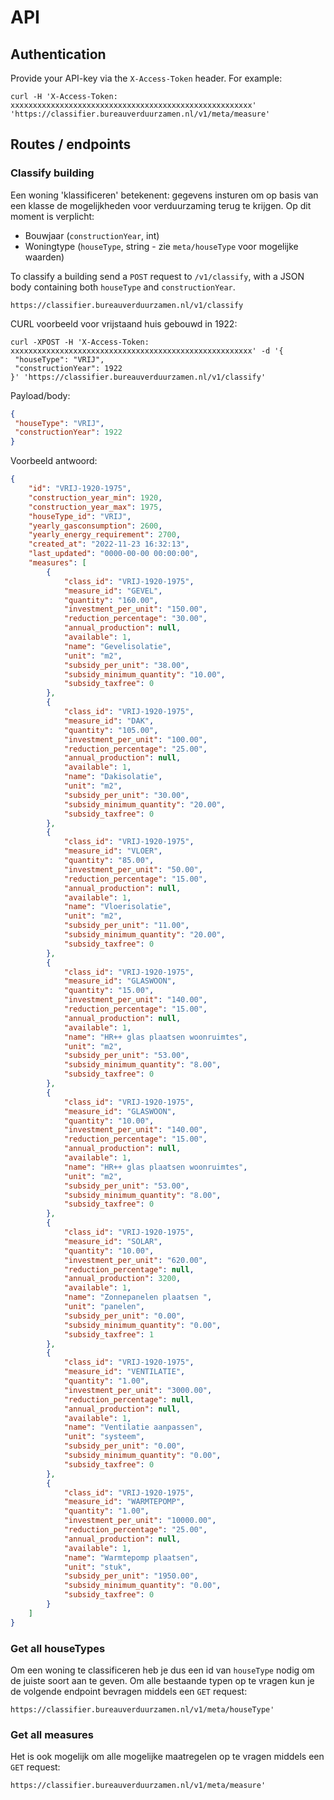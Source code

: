 # API

## Authentication

Provide your API-key via the `X-Access-Token` header. For example:
```
curl -H 'X-Access-Token: xxxxxxxxxxxxxxxxxxxxxxxxxxxxxxxxxxxxxxxxxxxxxxxxxxxxxx' 'https://classifier.bureauverduurzamen.nl/v1/meta/measure'
```

## Routes / endpoints

### Classify building

Een woning 'klassificeren' betekenent: gegevens insturen om op basis van een klasse de mogelijkheden voor verduurzaming terug te krijgen. Op dit moment is verplicht:
* Bouwjaar (`constructionYear`, int)
* Woningtype (`houseType`, string - zie `meta/houseType` voor mogelijke waarden)

To classify a building send a `POST` request to `/v1/classify`, with a JSON body containing both `houseType` and `constructionYear`.

```
https://classifier.bureauverduurzamen.nl/v1/classify
```

CURL voorbeeld voor vrijstaand huis gebouwd in 1922:

```
curl -XPOST -H 'X-Access-Token: xxxxxxxxxxxxxxxxxxxxxxxxxxxxxxxxxxxxxxxxxxxxxxxxxxxxxx' -d '{
 "houseType": "VRIJ",
 "constructionYear": 1922
}' 'https://classifier.bureauverduurzamen.nl/v1/classify'
```

Payload/body:

```json
{
 "houseType": "VRIJ",
 "constructionYear": 1922
}
```

Voorbeeld antwoord:
```json
{
    "id": "VRIJ-1920-1975",
    "construction_year_min": 1920,
    "construction_year_max": 1975,
    "houseType_id": "VRIJ",
    "yearly_gasconsumption": 2600,
    "yearly_energy_requirement": 2700,
    "created_at": "2022-11-23 16:32:13",
    "last_updated": "0000-00-00 00:00:00",
    "measures": [
        {
            "class_id": "VRIJ-1920-1975",
            "measure_id": "GEVEL",
            "quantity": "160.00",
            "investment_per_unit": "150.00",
            "reduction_percentage": "30.00",
            "annual_production": null,
            "available": 1,
            "name": "Gevelisolatie",
            "unit": "m2",
            "subsidy_per_unit": "38.00",
            "subsidy_minimum_quantity": "10.00",
            "subsidy_taxfree": 0
        },
        {
            "class_id": "VRIJ-1920-1975",
            "measure_id": "DAK",
            "quantity": "105.00",
            "investment_per_unit": "100.00",
            "reduction_percentage": "25.00",
            "annual_production": null,
            "available": 1,
            "name": "Dakisolatie",
            "unit": "m2",
            "subsidy_per_unit": "30.00",
            "subsidy_minimum_quantity": "20.00",
            "subsidy_taxfree": 0
        },
        {
            "class_id": "VRIJ-1920-1975",
            "measure_id": "VLOER",
            "quantity": "85.00",
            "investment_per_unit": "50.00",
            "reduction_percentage": "15.00",
            "annual_production": null,
            "available": 1,
            "name": "Vloerisolatie",
            "unit": "m2",
            "subsidy_per_unit": "11.00",
            "subsidy_minimum_quantity": "20.00",
            "subsidy_taxfree": 0
        },
        {
            "class_id": "VRIJ-1920-1975",
            "measure_id": "GLASWOON",
            "quantity": "15.00",
            "investment_per_unit": "140.00",
            "reduction_percentage": "15.00",
            "annual_production": null,
            "available": 1,
            "name": "HR++ glas plaatsen woonruimtes",
            "unit": "m2",
            "subsidy_per_unit": "53.00",
            "subsidy_minimum_quantity": "8.00",
            "subsidy_taxfree": 0
        },
        {
            "class_id": "VRIJ-1920-1975",
            "measure_id": "GLASWOON",
            "quantity": "10.00",
            "investment_per_unit": "140.00",
            "reduction_percentage": "15.00",
            "annual_production": null,
            "available": 1,
            "name": "HR++ glas plaatsen woonruimtes",
            "unit": "m2",
            "subsidy_per_unit": "53.00",
            "subsidy_minimum_quantity": "8.00",
            "subsidy_taxfree": 0
        },
        {
            "class_id": "VRIJ-1920-1975",
            "measure_id": "SOLAR",
            "quantity": "10.00",
            "investment_per_unit": "620.00",
            "reduction_percentage": null,
            "annual_production": 3200,
            "available": 1,
            "name": "Zonnepanelen plaatsen ",
            "unit": "panelen",
            "subsidy_per_unit": "0.00",
            "subsidy_minimum_quantity": "0.00",
            "subsidy_taxfree": 1
        },
        {
            "class_id": "VRIJ-1920-1975",
            "measure_id": "VENTILATIE",
            "quantity": "1.00",
            "investment_per_unit": "3000.00",
            "reduction_percentage": null,
            "annual_production": null,
            "available": 1,
            "name": "Ventilatie aanpassen",
            "unit": "systeem",
            "subsidy_per_unit": "0.00",
            "subsidy_minimum_quantity": "0.00",
            "subsidy_taxfree": 0
        },
        {
            "class_id": "VRIJ-1920-1975",
            "measure_id": "WARMTEPOMP",
            "quantity": "1.00",
            "investment_per_unit": "10000.00",
            "reduction_percentage": "25.00",
            "annual_production": null,
            "available": 1,
            "name": "Warmtepomp plaatsen",
            "unit": "stuk",
            "subsidy_per_unit": "1950.00",
            "subsidy_minimum_quantity": "0.00",
            "subsidy_taxfree": 0
        }
    ]
}
```

### Get all houseTypes

Om een woning te classificeren heb je dus een id van `houseType` nodig om de juiste soort aan te geven. Om alle bestaande typen op te vragen kun je de volgende endpoint bevragen middels een `GET` request:

```
https://classifier.bureauverduurzamen.nl/v1/meta/houseType'
```

### Get all measures

Het is ook mogelijk om alle mogelijke maatregelen op te vragen middels een `GET` request:

```
https://classifier.bureauverduurzamen.nl/v1/meta/measure'
```